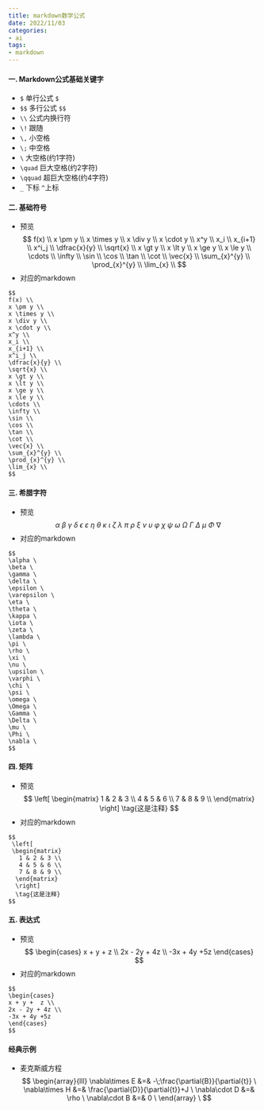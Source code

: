 ```yaml
---
title: markdown数学公式
date: 2022/11/03
categories: 
- ai
tags:
- markdown
---
```


#### 一. Markdown公式基础关键字
* `$` 单行公式 `$`
* `$$` 多行公式  `$$`
* `\\` 公式内换行符
* `\!` 跟随
* `\,` 小空格
* `\;` 中空格
* `\`  大空格(约1字符)
* `\quad` 巨大空格(约2字符)
* `\qquad` 超巨大空格(约4字符)
* `_` 下标 `^`上标


#### 二. 基础符号
* 预览
$$
f(x) \\
x \pm y \\
x \times y \\
x \div y \\
x \cdot y \\
x^y \\
x_i \\
x_{i+1} \\
x^i_j \\
\dfrac{x}{y} \\
\sqrt{x} \\
x \gt y \\
x \lt y \\
x \ge y \\
x \le y \\
\cdots \\
\infty \\
\sin \\
\cos \\
\tan \\
\cot \\
\vec{x} \\
\sum_{x}^{y} \\
\prod_{x}^{y} \\
\lim_{x} \\
$$
* 对应的markdown
```
$$
f(x) \\
x \pm y \\
x \times y \\
x \div y \\
x \cdot y \\
x^y \\
x_i \\
x_{i+1} \\
x^i_j \\
\dfrac{x}{y} \\
\sqrt{x} \\
x \gt y \\
x \lt y \\
x \ge y \\
x \le y \\
\cdots \\
\infty \\
\sin \\
\cos \\
\tan \\
\cot \\
\vec{x} \\
\sum_{x}^{y} \\
\prod_{x}^{y} \\
\lim_{x} \\
$$
```

#### 三. 希腊字符
* 预览
$$
\alpha \
\beta \
\gamma \
\delta \
\epsilon \
\varepsilon \
\eta \
\theta \
\kappa \
\iota \
\zeta \
\lambda \
\pi \
\rho \
\xi \
\nu \
\upsilon \
\varphi \
\chi \
\psi \
\omega \
\Omega \
\Gamma \
\Delta \
\mu \
\Phi \
\nabla \
$$
* 对应的markdown
```
$$
\alpha \
\beta \
\gamma \
\delta \
\epsilon \
\varepsilon \
\eta \
\theta \
\kappa \
\iota \
\zeta \
\lambda \
\pi \
\rho \
\xi \
\nu \
\upsilon \
\varphi \
\chi \
\psi \
\omega \
\Omega \
\Gamma \
\Delta \
\mu \
\Phi \
\nabla \
$$
```

#### 四. 矩阵
* 预览
$$
 \left[
 \begin{matrix}
   1 & 2 & 3 \\
   4 & 5 & 6 \\
   7 & 8 & 9 \\
  \end{matrix}
  \right]
  \tag{这是注释}
$$
* 对应的markdown
```
$$
 \left[
 \begin{matrix}
   1 & 2 & 3 \\
   4 & 5 & 6 \\
   7 & 8 & 9 \\
  \end{matrix}
  \right]
  \tag{这是注释}
$$
```


#### 五. 表达式
* 预览
$$
\begin{cases}
x + y +  z \\
2x - 2y + 4z \\
-3x + 4y +5z
\end{cases}
$$
* 对应的markdown
```
$$
\begin{cases}
x + y +  z \\
2x - 2y + 4z \\
-3x + 4y +5z
\end{cases}
$$
```

#### 经典示例
* 麦克斯威方程
$$
\begin{array}{lll}
\nabla\times E &=& -\;\frac{\partial{B}}{\partial{t}} \
\nabla\times H &=& \frac{\partial{D}}{\partial{t}}+J \
\nabla\cdot D &=& \rho \
\nabla\cdot B &=& 0 \
\end{array} \
$$

